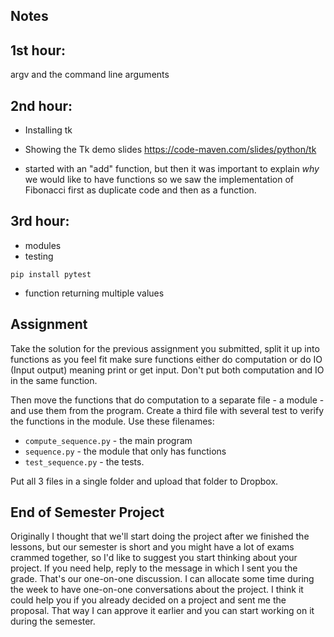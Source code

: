 
## Notes

## 1st hour:
argv and the command line arguments


## 2nd hour:
* Installing tk
* Showing the Tk demo slides https://code-maven.com/slides/python/tk

* started with an "add" function, but then it was important to explain *why* we would like to have functions so we saw the implementation of Fibonacci
first as duplicate code and then as a function.

## 3rd hour:
* modules
* testing

`pip install pytest`

* function returning multiple values

## Assignment

Take the solution for the previous assignment you submitted, split it up into functions as you feel fit
make sure functions either do computation or do IO (Input output) meaning print or get input.
Don't put both computation and IO in the same function.

Then move the functions that do computation to a separate file - a module - and use them from the program.
Create a third file with several test to verify the functions in the module. Use these filenames:

* `compute_sequence.py`   - the main program
* `sequence.py`           - the module that only has functions
* `test_sequence.py`      - the tests.

Put all 3 files in a single folder and upload that folder to Dropbox.


## End of Semester Project

Originally I thought that we'll start doing the project after we finished the lessons, but our semester is short and you might have a lot of exams crammed together, so I'd like to suggest you start thinking
about your project. If you need help, reply to the message in which I sent you the grade. That's our one-on-one discussion. I can allocate some time during the week to have one-on-one conversations
about the project. I think it could help you if you already decided on a project and sent me the proposal. That way I can approve it earlier and you can start working on it during the semester.
